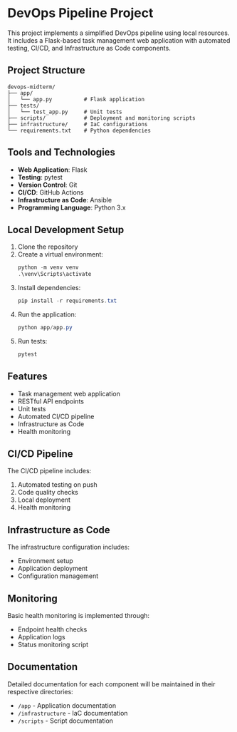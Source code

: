 # DevOps Pipeline Project

This project implements a simplified DevOps pipeline using local resources. It includes a Flask-based task management web application with automated testing, CI/CD, and Infrastructure as Code components.

## Project Structure

```
devops-midterm/
├── app/
│   └── app.py          # Flask application
├── tests/
│   └── test_app.py     # Unit tests
├── scripts/            # Deployment and monitoring scripts
├── infrastructure/     # IaC configurations
└── requirements.txt    # Python dependencies
```

## Tools and Technologies

- **Web Application**: Flask
- **Testing**: pytest
- **Version Control**: Git
- **CI/CD**: GitHub Actions
- **Infrastructure as Code**: Ansible
- **Programming Language**: Python 3.x

## Local Development Setup

1. Clone the repository
2. Create a virtual environment:
   ```powershell
   python -m venv venv
   .\venv\Scripts\activate
   ```
3. Install dependencies:
   ```powershell
   pip install -r requirements.txt
   ```
4. Run the application:
   ```powershell
   python app/app.py
   ```
5. Run tests:
   ```powershell
   pytest
   ```

## Features

- Task management web application
- RESTful API endpoints
- Unit tests
- Automated CI/CD pipeline
- Infrastructure as Code
- Health monitoring

## CI/CD Pipeline

The CI/CD pipeline includes:
1. Automated testing on push
2. Code quality checks
3. Local deployment
4. Health monitoring

## Infrastructure as Code

The infrastructure configuration includes:
- Environment setup
- Application deployment
- Configuration management

## Monitoring

Basic health monitoring is implemented through:
- Endpoint health checks
- Application logs
- Status monitoring script

## Documentation

Detailed documentation for each component will be maintained in their respective directories:
- `/app` - Application documentation
- `/infrastructure` - IaC documentation
- `/scripts` - Script documentation 